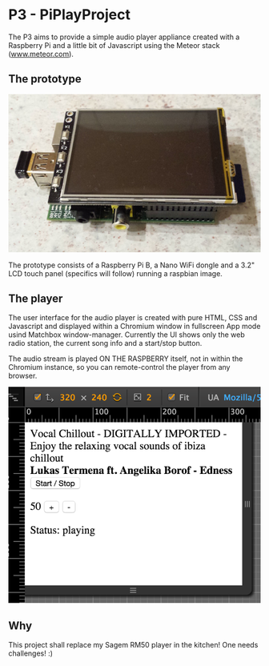# P3 - PiPlayProject

The P3 aims to provide a simple audio player appliance created with a Raspberry Pi and a little bit of Javascript using the Meteor stack (www.meteor.com).


## The prototype

![](https://raw.githubusercontent.com/steviee/p3/master/doc/prototype.jpg)

The prototype consists of a Raspberry Pi B, a Nano WiFi dongle and a 3.2" LCD touch panel (specifics will follow) running a raspbian image.

## The player

The user interface for the audio player is created with pure HTML, CSS and Javascript and displayed within a Chromium window in fullscreen App mode usind Matchbox window-manager.
Currently the UI shows only the web radio station, the current song info and a start/stop button.

The audio stream is played ON THE RASPBERRY itself, not in within the Chromium instance, so you can remote-control the player from any browser.

![](https://raw.githubusercontent.com/steviee/p3/master/doc/ui.png)


## Why

This project shall replace my Sagem RM50 player in the kitchen! One needs challenges! :)

